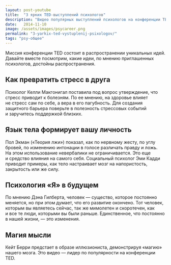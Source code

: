 ```yaml
---
layout: post-youtube
title:  "3 ярких TED-выступлений психологов"
description: "Видео популярных выступлений психологов на конференции TED"
date:   2014-11-10			 
image: /assets/images/psycareer.png
permalink: "3-yarkix-ted-vystuplenij-psixologov/"
tags: "psy-общее"
---
```


<p>Миссия конференции TED состоит в&nbsp;распространении уникальных идей. Давайте вместе посмотрим, какие идеи, по&nbsp;мнению приглашенных психологов, достойны распространения.</p>
<h2>Как превратить стресс в&nbsp;друга</h2>
<p>Психолог Келли Макгонигал поставила под вопрос утверждение, что стресс приводит к&nbsp;болезням. По&nbsp;ее&nbsp;мнению, на&nbsp;здоровье влияет не&nbsp;стресс сам по&nbsp;себе, а&nbsp;вера в&nbsp;его пагубность. Для создания защитного барьера поверьте в&nbsp;полезность стрессовых событий и&nbsp;заручитесь поддержкой близких. </p>
<amp-youtube data-videoid="osenOfU8zUs" layout="responsive" width="560" height="315"></amp-youtube>


<h2>Язык тела формирует вашу личность</h2>
<p>Пол Экман («Теория лжи») показал, как по&nbsp;нервному жесту, по&nbsp;углу бровей, по&nbsp;изменению интонации в&nbsp;голосе различать правду и&nbsp;ложь. На&nbsp;этом использование невербалики не&nbsp;ограничивается. Это еще и&nbsp;средство влияния на&nbsp;самого себя. Социальный психолог Эми Кадди приводит примеры, как тело настраивает мозг на&nbsp;напористость, закрытость или&nbsp;же силу. </p>
<amp-youtube data-videoid="Ks-_Mh1QhMc" layout="responsive" width="560" height="315"></amp-youtube>


<h2>Психология «Я» в&nbsp;будущем</h2>
<p>По&nbsp;мнению Дэна Гилберта, человек&nbsp;— существо, которое постоянно меняется, но&nbsp;при этом думает, что его развитие окончено. Тот человек, которым вы&nbsp;являетесь сейчас, так&nbsp;же мимолетен и&nbsp;скоротечен, как и&nbsp;все те&nbsp;люди, которыми вы&nbsp;были раньше. Единственное, что постоянно в&nbsp;нашей жизни,&nbsp;— это изменения. </p>
<amp-youtube data-videoid="XNbaR54Gpj4" layout="responsive" width="560" height="315"></amp-youtube>


<h2>Магия мысли</h2>
<p>Кейт Берри предстает в&nbsp;образе иллюзиониста, демонстрируя «магию» нашего мозга. Это видео&nbsp;— лидер по&nbsp;популярности на&nbsp;конференции TED. </p>
<amp-youtube data-videoid="GigYWy2UmOY" layout="responsive" width="560" height="315"></amp-youtube>
